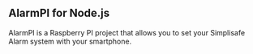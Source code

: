 ## AlarmPI for Node.js

AlarmPI is a Raspberry PI project that allows you to set your Simplisafe Alarm system with your smartphone. 



